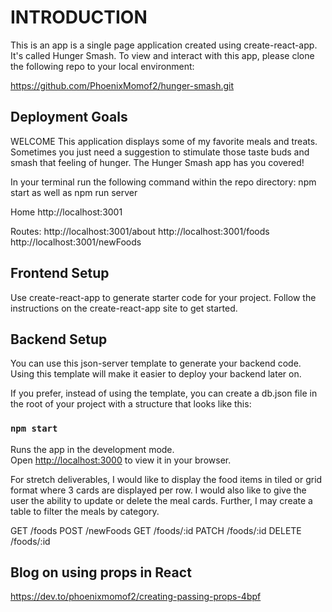 # INTRODUCTION
This is an app is a single page application created using create-react-app.  It's called Hunger Smash.  To view and interact with this app, please clone the following repo to your local environment:

https://github.com/PhoenixMomof2/hunger-smash.git

## Deployment Goals

WELCOME This application displays some of my favorite meals and treats.  Sometimes you just need a suggestion to stimulate those taste buds and smash that feeling of hunger.  The Hunger Smash app has you covered!

In your terminal run the following command within the repo directory:  npm start as well as npm run server 

Home
  http://localhost:3001

Routes:
  http://localhost:3001/about
  http://localhost:3001/foods
  http://localhost:3001/newFoods

## Frontend Setup

Use create-react-app to generate starter code for your project. Follow the instructions on the create-react-app site to get started.

## Backend Setup 
You can use this json-server template to generate your backend code. Using this template will make it easier to deploy your backend later on.

If you prefer, instead of using the template, you can create a db.json file in the root of your project with a structure that looks like this:

### `npm start`

Runs the app in the development mode.\
Open [http://localhost:3000](http://localhost:3000) to view it in your browser.

For stretch deliverables, I would like to display the food items in tiled or grid format where 3 cards are displayed per row.  I would also like to give the user the ability to update or delete the meal cards.  Further, I may create a table to filter the meals by category.

GET /foods
POST /newFoods
GET /foods/:id
PATCH /foods/:id
DELETE /foods/:id

## Blog on using props in React
https://dev.to/phoenixmomof2/creating-passing-props-4bpf

  


